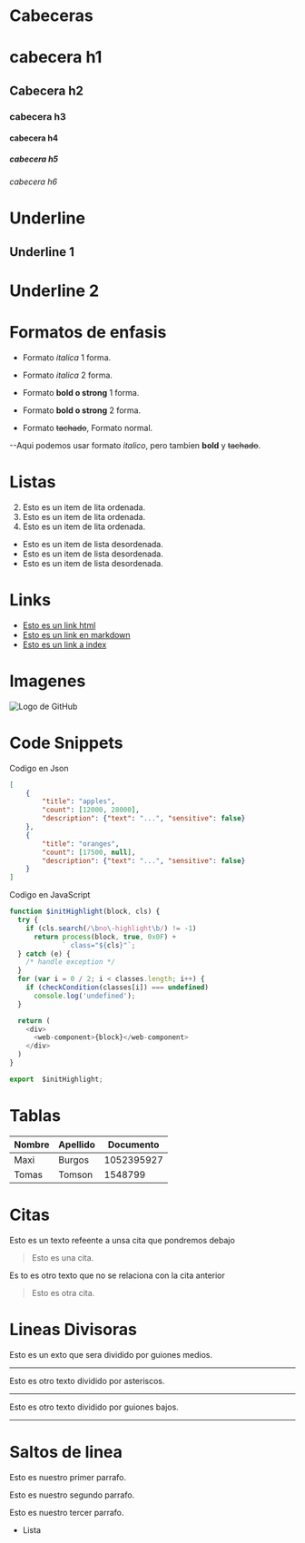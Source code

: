 # Cabeceras 

# cabecera h1
## Cabecera h2
### cabecera h3
#### cabecera h4
##### cabecera h5
###### cabecera h6

# Underline 
Underline 1
----------
Underline 2
===========

# Formatos de enfasis
- Formato *italica* 1 forma.
- Formato _italica_ 2 forma.

- Formato **bold o strong** 1 forma.  
- Formato __bold o strong__ 2 forma. 

- Formato ~~tachado~~, Formato normal.

--Aqui podemos usar formato *italico*, pero tambien **bold** y ~~tachado~~.

# Listas 
2. Esto es un item de lita ordenada.
1. Esto es un item de lita ordenada.
3. Esto es un item de lita ordenada.

- Esto es un item de lista desordenada.
- Esto es un item de lista desordenada.
- Esto es un item de lista desordenada.

# Links

- <a href="http://www.google.com">Esto es un link html</a>
- [Esto es un link en markdown](http://www.google.com)
- [Esto es un link a index](index.html)

# Imagenes
![Logo de GitHub](https://th.bing.com/th/id/OIP.ckeUFk-yid0vfWnd56w7wAHaHa?w=175&h=180&c=7&o=5&pid=1.7)

# Code Snippets
Codigo en Json
```` JSON
[
    {
        "title": "apples",
        "count": [12000, 28000],
        "description": {"text": "...", "sensitive": false}
    },
    {
        "title": "oranges",
        "count": [17500, null],
        "description": {"text": "...", "sensitive": false}
    }
] 
````

Codigo en JavaScript
````JAVASCRIPT
function $initHighlight(block, cls) {
  try {
    if (cls.search(/\bno\-highlight\b/) != -1)
      return process(block, true, 0x0F) +
             ` class="${cls}"`;
  } catch (e) {
    /* handle exception */
  }
  for (var i = 0 / 2; i < classes.length; i++) {
    if (checkCondition(classes[i]) === undefined)
      console.log('undefined');
  }

  return (
    <div>
      <web-component>{block}</web-component>
    </div>
  )
}

export  $initHighlight;
````

# Tablas 
| Nombre | Apellido | Documento |
| ------ | -------- | --------- |
| Maxi | Burgos | 1052395927 |
| Tomas | Tomson | 1548799 |

# Citas 
Esto es un texto refeente a unsa cita que pondremos debajo
> Esto es una cita. 

Es to es otro texto que no se relaciona con la cita anterior 
> Esto es otra cita.

# Lineas Divisoras
Esto es un exto que sera dividido por guiones medios. 

--- 
Esto es otro texto dividido por asteriscos.

***
Esto es otro texto dividido por guiones bajos.

___

# Saltos de linea
Esto es nuestro primer parrafo.

Esto es nuestro segundo parrafo.

Esto es nuestro tercer parrafo.
- Lista

 
